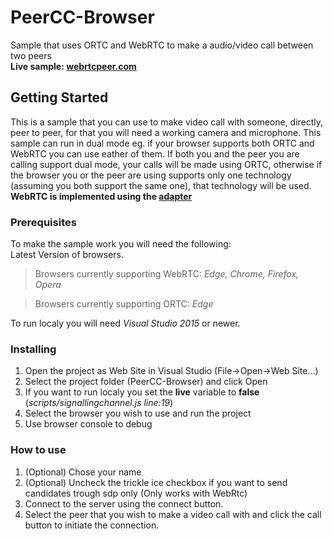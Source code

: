 # PeerCC-Browser

Sample that uses ORTC and WebRTC to make a audio/video call between two peers <br />
**Live sample: [webrtcpeer.com](https://www.webrtcpeer.com/)**

## Getting Started

This is a sample that you can use to make video call with someone, directly, peer to peer, for that you will need a working camera and microphone.
This sample can run in dual mode eg. if your browser supports both ORTC and WebRTC you can use eather of them.
If both you and the peer you are calling support dual mode, your calls will be made using ORTC, otherwise if the browser you or the peer are using supports only one technology (assuming you both support the same one), that technology will be used.
**WebRTC is implemented using the [adapter](https://github.com/webrtc/adapter)**

### Prerequisites

To make the sample work you will need the following:  
Latest Version of browsers.

>Browsers currently supporting WebRTC:
*Edge, Chrome, Firefox, Opera*

>Browsers currently supporting ORTC:
*Edge*

To run localy you will need *Visual Studio 2015* or newer.  

### Installing

1. Open the project as Web Site in Visual Studio (File->Open->Web Site...)
2. Select the project folder (PeerCC-Browser) and click Open
3. If you want to run localy you set the **live** variable to **false** (*scripts/signallingchannel.js line:19*)
4. Select the browser you wish to use and run the project
5. Use browser console to debug


### How to use

1. (Optional) Chose your name
2. (Optional) Uncheck the trickle ice checkbox if you want to send candidates trough sdp only (Only works with WebRtc)
3. Connect to the server using the connect button.
4. Select the peer that you wish to make a video call with and click the call button to initiate the connection.



